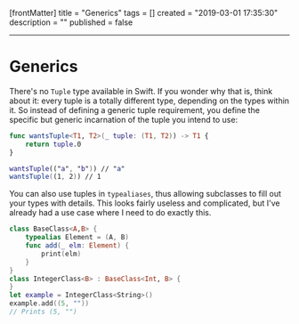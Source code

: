 [frontMatter]
title = "Generics"
tags = []
created = "2019-03-01 17:35:30"
description = ""
published = false

---

# Generics

There\'s no `Tuple` type available in Swift. If you wonder why that is,
think about it: every tuple is a totally different type, depending on
the types within it. So instead of defining a generic tuple requirement,
you define the specific but generic incarnation of the tuple you intend
to use:

``` Swift
func wantsTuple<T1, T2>(_ tuple: (T1, T2)) -> T1 {
    return tuple.0
}

wantsTuple(("a", "b")) // "a"
wantsTuple((1, 2)) // 1
```

You can also use tuples in `typealiases`, thus allowing subclasses to
fill out your types with details. This looks fairly useless and
complicated, but I\'ve already had a use case where I need to do exactly
this.

``` Swift
class BaseClass<A,B> {
    typealias Element = (A, B)
    func add(_ elm: Element) {
        print(elm)
    }
}
class IntegerClass<B> : BaseClass<Int, B> {
}
let example = IntegerClass<String>()
example.add((5, ""))
// Prints (5, "")
```
